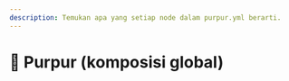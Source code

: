 ```yaml
---
description: Temukan apa yang setiap node dalam purpur.yml berarti.
---
```


# 🦑 Purpur (komposisi global)
